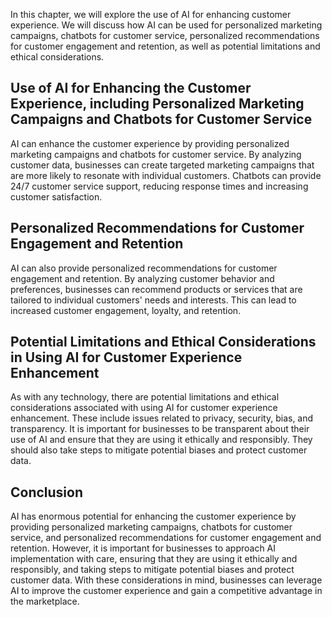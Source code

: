 

In this chapter, we will explore the use of AI for enhancing customer experience. We will discuss how AI can be used for personalized marketing campaigns, chatbots for customer service, personalized recommendations for customer engagement and retention, as well as potential limitations and ethical considerations.

Use of AI for Enhancing the Customer Experience, including Personalized Marketing Campaigns and Chatbots for Customer Service
-----------------------------------------------------------------------------------------------------------------------------

AI can enhance the customer experience by providing personalized marketing campaigns and chatbots for customer service. By analyzing customer data, businesses can create targeted marketing campaigns that are more likely to resonate with individual customers. Chatbots can provide 24/7 customer service support, reducing response times and increasing customer satisfaction.

Personalized Recommendations for Customer Engagement and Retention
------------------------------------------------------------------

AI can also provide personalized recommendations for customer engagement and retention. By analyzing customer behavior and preferences, businesses can recommend products or services that are tailored to individual customers' needs and interests. This can lead to increased customer engagement, loyalty, and retention.

Potential Limitations and Ethical Considerations in Using AI for Customer Experience Enhancement
------------------------------------------------------------------------------------------------

As with any technology, there are potential limitations and ethical considerations associated with using AI for customer experience enhancement. These include issues related to privacy, security, bias, and transparency. It is important for businesses to be transparent about their use of AI and ensure that they are using it ethically and responsibly. They should also take steps to mitigate potential biases and protect customer data.

Conclusion
----------

AI has enormous potential for enhancing the customer experience by providing personalized marketing campaigns, chatbots for customer service, and personalized recommendations for customer engagement and retention. However, it is important for businesses to approach AI implementation with care, ensuring that they are using it ethically and responsibly, and taking steps to mitigate potential biases and protect customer data. With these considerations in mind, businesses can leverage AI to improve the customer experience and gain a competitive advantage in the marketplace.
